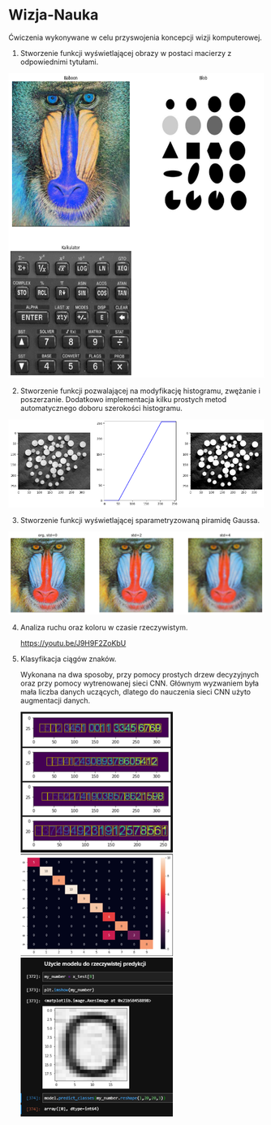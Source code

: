 # Wizja-Nauka
Ćwiczenia wykonywane w celu przyswojenia koncepcji wizji komputerowej.

1. Stworzenie funkcji wyświetlającej obrazy w postaci macierzy z odpowiednimi tytułami.

<img src="Images/image_matrix.png" height = 600> 

2. Stworzenie funkcji pozwalającej na modyfikację histogramu, zwężanie i poszerzanie. Dodatkowo implementacja kilku prostych metod automatycznego doboru szerokości histogramu.

<img src="Images/histogram.png" width = 900> 

3. Stworzenie funkcji wyświetlającej sparametryzowaną piramidę Gaussa.

<img src="Images/Gauss.png" width = 900> 

4. Analiza ruchu oraz koloru w czasie rzeczywistym.

   https://youtu.be/J9H9F2ZoKbU

5. Klasyfikacja ciągów znaków.

   Wykonana na dwa sposoby, przy pomocy prostych drzew decyzyjnych oraz przy pomocy wytrenowanej sieci CNN. Głównym wyzwaniem była mała liczba danych uczących, dlatego do nauczenia sieci CNN użyto augmentacji danych.

   <img src="Images/Cyfry_1.PNG" width = 300> <img src="Images/Cyfry_2.PNG" width = 300> <img src="Images/Cyfry_3.PNG" width = 300>

